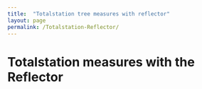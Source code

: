 ```yaml
---
title:  "Totalstation tree measures with reflector"
layout: page
permalink: /Totalstation-Reflector/
--- 
```





# Totalstation measures with the Reflector
